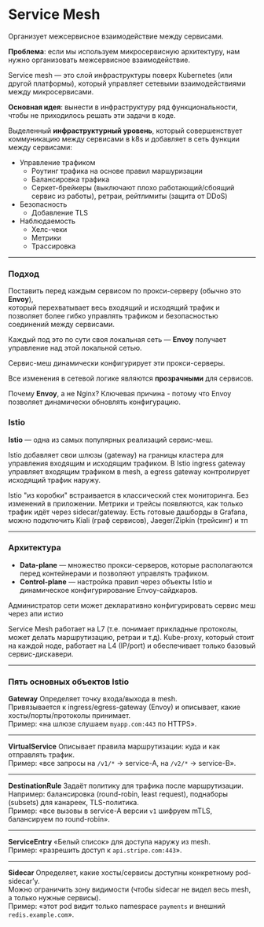 # Service Mesh

Организует межсервисное взаимодействие между сервисами.

**Проблема**: если мы используем микросервисную архитектуру, нам нужно организовать межсервисное взаимодействие.

Service mesh — это слой инфраструктуры поверх Kubernetes (или другой платформы), который управляет сетевыми взаимодействиями между микросервисами.

**Основная идея**: вынести в инфраструктуру ряд функциональности, чтобы не приходилось решать эти задачи в коде.

Выделенный **инфраструктурный уровень**, который совершенствует коммуникацию между сервисами в k8s и добавляет в сеть функции между сервисами:

- Управление трафиком
  - Роутинг трафика на основе правил маршуризации 
  - Балансировка трафика
  - Серкет-брейкеры (выключают плохо работающий/сбоящий сервис из работы), ретраи, рейтлимиты (защита от DDoS)
- Безопасность
  - Добавление TLS
- Наблюдаемость 
  - Хелс-чеки
  - Метрики
  - Трассировка

---

### Подход

Поставить перед каждым сервисом по прокси-серверу (обычно это **Envoy**),  
который перехватывает весь входящий и исходящий трафик и позволяет более гибко управлять трафиком и безопасностью соединений между сервисами.

Каждый под это по сути своя локальная сеть — **Envoy** получает управление над этой локальной сетью.

Сервис-меш динамически конфигурирует эти прокси-серверы.

Все изменения в сетевой логике являются **прозрачными** для сервисов.

Почему **Envoy**, а не Nginx? Ключевая причина - потому что Envoy позволяет динамически обновлять конфигурацию.

### Istio

**Istio** — одна из самых популярных реализаций сервис-меш.

Istio добавляет свои шлюзы (gateway) на границы кластера для управления входящим и исходящим трафиком. В Istio ingress gateway управляет входящим трафиком в mesh, а egress gateway контролирует исходящий трафик наружу.

Istio "из коробки" встраивается в классический стек мониторинга. Без изменений в приложении. Метрики и трейсы появляются, как только трафик идёт через sidecar/gateway. Есть готовые дашборды в Grafana, можно подключить Kiali (граф сервисов), Jaeger/Zipkin (трейсинг) и тп

---

### Архитектура

- **Data-plane** — множество прокси-серверов, которые располагаются перед контейнерами и позволяют управлять трафиком.
- **Control-plane** — настройка правил через объекты Istio и динамическое конфигурирование Envoy-сайдкаров.

Администратор сети может декларативно конфигурировать сервис меш через апи истио

Service Mesh работает на L7 (т.е. понимает прикладные протоколы, может делать маршрутизацию, ретраи и т.д). Kube-proxy, который стоит на каждой ноде, работает на L4 (IP/port) и обеспечивает только базовый сервис-дискавери.

---

### Пять основных объектов Istio

**Gateway**
Определяет точку входа/выхода в mesh.  
Привязывается к ingress/egress-gateway (Envoy) и описывает, какие хосты/порты/протоколы принимает.  
Пример: «на шлюзе слушаем `myapp.com:443` по HTTPS».

---

**VirtualService**
Описывает правила маршрутизации: куда и как отправлять трафик.  
Пример: «все запросы на `/v1/*` → service-A, на `/v2/*` → service-B».

---

**DestinationRule**
Задаёт политику для трафика после маршрутизации.  
Например: балансировка (round-robin, least request), поднаборы (subsets) для канареек, TLS-политика.  
Пример: «все вызовы в service-A версии `v1` шифруем mTLS, балансируем по round-robin».

---

**ServiceEntry**
«Белый список» для доступа наружу из mesh.  
Пример: «разрешить доступ к `api.stripe.com:443`».

---

**Sidecar**
Определяет, какие хосты/сервисы доступны конкретному pod-sidecar’у.  
Можно ограничить зону видимости (чтобы sidecar не видел весь mesh, а только нужные сервисы).  
Пример: «этот pod видит только namespace `payments` и внешний `redis.example.com`».
